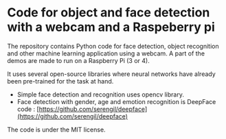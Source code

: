 # Code for object and face detection with a webcam and a Raspeberry pi

The repository contains Python code for face detection, object recognition and other machine learning application using a webcam.
A part of the demos are made to run on a Raspberry Pi (3 or 4).

It uses several open-source libraries where neural networks have already been pre-trained for the task at hand.

* Simple face detection and recognition uses opencv library.
* Face detection with gender, age and emotion recognition is DeepFace code : [https://github.com/serengil/deepface](https://github.com/serengil/deepface)

The code is under the MIT license.